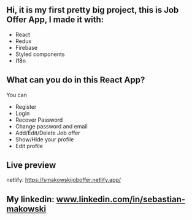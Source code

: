## Hi, it is my first pretty big project, this is Job Offer App, I made it with:

- React
- Redux
- Firebase
- Styled components
- I18n 

## What can you do in this React App? 
You can 
- Register
- Login
- Recover Password
- Change password and email
- Add/Edit/Delete Job offer
- Show/Hide your profile
- Edit profile
## Live preview
netlify: https://smakowskijoboffer.netlify.app/


## My linkedin: www.linkedin.com/in/sebastian-makowski
